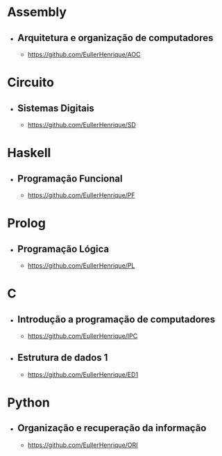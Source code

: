 # Assembly

- ## Arquitetura e organização de computadores
  - https://github.com/EullerHenrique/AOC

# Circuito

- ## Sistemas Digitais
  - https://github.com/EullerHenrique/SD
  
# Haskell

- ## Programação Funcional
  - https://github.com/EullerHenrique/PF
  
# Prolog

- ## Programação Lógica
  - https://github.com/EullerHenrique/PL

# C

- ## Introdução a programação de computadores
  - https://github.com/EullerHenrique/IPC

- ## Estrutura de dados 1
  - https://github.com/EullerHenrique/ED1

# Python

- ## Organização e recuperação da informação
  - https://github.com/EullerHenrique/ORI
